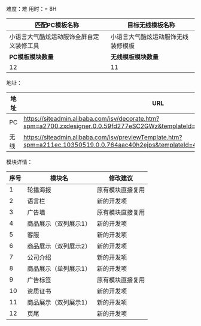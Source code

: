 难度：难          用时：= 8H

| 匹配PC模板名称                           | 目标无线模板名称                   |
| ---------------------------------------- | ---------------------------------- |
| 小语言大气酷炫运动服饰全屏自定义装修工具 | 小语言大气酷炫运动服饰无线装修模板 |
| **PC模板模块数量**                       | **无线模板模块数量**               |
| 12                                       | 11                                 |



地址：

| 地址 | URL                                                          |
| ---- | ------------------------------------------------------------ |
| PC   | https://siteadmin.alibaba.com/isv/decorate.htm?spm=a2700.zxdesigner.0.0.59fd277eSC2GWz&templateId=4709&templateVersion=1 |
| 无线 | https://siteadmin.alibaba.com/isv/previewTemplate.htm?spm=a211ec.10350519.0.0.764aac40h2ejps&templateId=4709&templateVersion=1&type=pc |

模块详情：

| 序号 | 模块名                | 修改建议         |
| ---- | --------------------- | ---------------- |
| 1    | 轮播海报              | 原有模块直接复用 |
| 2    | 语言栏                | 新的开发项       |
| 3    | 广告墙                | 原有模块直接复用 |
| 4    | 商品展示（双列展示1） | 新的开发项       |
| 5    | 客服                  | 新的开发项       |
| 6    | 商品展示（双列展示2） | 新的开发项       |
| 7    | 公司介绍              | 新的开发项       |
| 8    | 商品展示（单列展示1） | 新的开发项       |
| 9    | 广告标签              | 原有模块直接复用 |
| 10   | 资质证书              | 新的开发项       |
| 11   | 商品展示（双列展示1） | 新的开发项       |
| 12   | 页尾                  | 新的开发项       |

